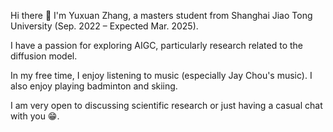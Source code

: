 
Hi there 👋 I'm Yuxuan Zhang, a masters student from Shanghai Jiao Tong University (Sep. 2022 – Expected Mar. 2025).

I have a passion for exploring AIGC, particularly research related to the diffusion model. 

In my free time, I enjoy listening to music (especially Jay Chou's music). I also enjoy playing badminton and skiing.

I am very open to discussing scientific research or just having a casual chat with you 😁.
